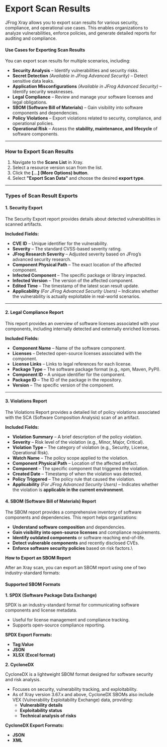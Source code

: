 # Export Scan Results

JFrog Xray allows you to export scan results for various security, compliance, and operational use cases. This enables organizations to analyze vulnerabilities, enforce policies, and generate detailed reports for auditing and compliance.

#### **Use Cases for Exporting Scan Results**

You can export scan results for multiple scenarios, including:

* **Security Analysis** – Identify vulnerabilities and security risks.
* **Secret Detection** _(Available in JFrog Advanced Security)_ – Detect sensitive data leaks.
* **Application Misconfigurations** _(Available in JFrog Advanced Security)_ – Identify security weaknesses.
* **Legal Compliance** – Review and manage your software licenses and legal obligations.
* **SBOM (Software Bill of Materials)** – Gain visibility into software components and dependencies.
* **Policy Violations** – Export violations related to security, compliance, and operational policies.
* **Operational Risk** – Assess the **stability, maintenance, and lifecycle** of software components.

***

### **How to Export Scan Results**

1. Navigate to the **Scans List** in Xray.
2. Select a resource version scan from the list.
3. Click the **\[...] (More Options) button**.
4. Select **"Export Scan Data"** and choose the desired **export type**.

***

### **Types of Scan Result Exports**

#### **1. Security Export**

The Security Export report provides details about detected vulnerabilities in scanned artifacts.

**Included Fields:**

* **CVE ID** – Unique identifier for the vulnerability.
* **Severity** – The standard CVSS-based severity rating.
* **JFrog Research Severity** – Adjusted severity based on JFrog’s advanced security research.
* **Component Physical Path** – The exact location of the affected component.
* **Infected Component** – The specific package or library impacted.
* **Infected Version** – The version of the affected component.
* **Edited Time** – The timestamp of the latest scan result update.
* **Applicability** _(For JFrog Advanced Security Users)_ – Indicates whether the vulnerability is actually exploitable in real-world scenarios.

***

#### **2. Legal Compliance Report**

This report provides an overview of software licenses associated with your components, including internally detected and externally enriched licenses.

**Included Fields:**

* **Component Name** – Name of the software component.
* **Licenses** – Detected open-source licenses associated with the component.
* **License Links** – Links to legal references for each license.
* **Package Type** – The software package format (e.g., npm, Maven, PyPI).
* **Component ID** – A unique identifier for the component.
* **Package ID** – The ID of the package in the repository.
* **Version** – The specific version of the component.

***

#### **3. Violations Report**

The Violations Report provides a detailed list of policy violations associated with the SCA (Software Composition Analysis) scan of an artifact.

**Included Fields:**

* **Violation Summary** – A brief description of the policy violation.
* **Severity** – Risk level of the violation (e.g., Minor, Major, Critical).
* **Violation Type** – The category of violation (e.g., Security, License, Operational Risk).
* **Watch Name** – The policy scope applied to the violation.
* **Component Physical Path** – Location of the affected artifact.
* **Component** – The specific component that triggered the violation.
* **Created Date** – Timestamp of when the violation was detected.
* &#x20;**Policy Triggered** – The policy rule that caused the violation.
* **Applicability** _(For JFrog Advanced Security Users)_ – Indicates whether the violation is **applicable in the current environment**.

#### **4. SBOM (Software Bill of Materials) Report**

The SBOM report provides a comprehensive inventory of software components and dependencies. This report helps organizations:

* **Understand software composition** and dependencies.
* **Gain visibility into open-source licenses** and compliance requirements.
* **Identify outdated components** or software reaching end-of-life.
* **Detect vulnerable components** and recently disclosed CVEs.
* **Enforce software security policies** based on risk factors.\


**How to Export an SBOM Report**

After an Xray scan, you can export an SBOM report using one of two industry-standard formats:

#### **Supported SBOM Formats**

**1. SPDX (Software Package Data Exchange)**

SPDX is an industry-standard format for communicating software components and license metadata.

* Useful for license management and compliance tracking.
* Supports open-source compliance reporting.

**SPDX Export Formats:**

* **Tag:Value**
* **JSON**
* **XLSX (Excel format)**

**2. CycloneDX**

CycloneDX is a lightweight SBOM format designed for software security and risk analysis.

* Focuses on security, vulnerability tracking, and exploitability.
* As of Xray version 3.67.x and above, CycloneDX SBOMs also include VEX (Vulnerability Exploitability Exchange) data, providing:
  * **Vulnerability details**
  * **Exploitability status**
  * **Technical analysis of risks**

**CycloneDX Export Formats:**

* **JSON**
* **XML**
